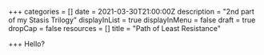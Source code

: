 +++
categories = []
date = 2021-03-30T21:00:00Z
description = "2nd part of my Stasis Trilogy"
displayInList = true
displayInMenu = false
draft = true
dropCap = false
resources = []
title = "Path of Least Resistance"

+++
Hello?